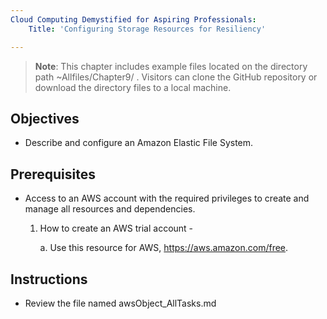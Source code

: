 ```yaml
---
Cloud Computing Demystified for Aspiring Professionals:
    Title: 'Configuring Storage Resources for Resiliency'

---
```


>**Note**: This chapter includes example files located on the directory path ~Allfiles/Chapter9/ . Visitors can clone the GitHub repository or download the directory files to a local machine.

## Objectives

-  Describe and configure an Amazon Elastic File System.


## Prerequisites

- Access to an AWS account with the required privileges to create and manage all resources and dependencies.

    1. How to create an AWS trial account -

	    a. Use this resource for AWS, https://aws.amazon.com/free.

## Instructions
- Review the file named awsObject_AllTasks.md

